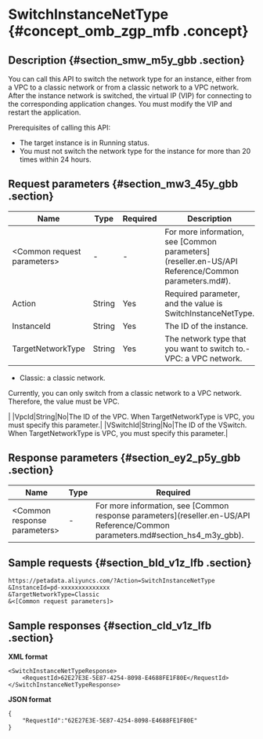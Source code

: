 # SwitchInstanceNetType {#concept_omb_zgp_mfb .concept}

## Description {#section_smw_m5y_gbb .section}

You can call this API to switch the network type for an instance, either from a VPC to a classic network or from a classic network to a VPC network. After the instance network is switched, the virtual IP \(VIP\) for connecting to the corresponding application changes. You must modify the VIP and restart the application.

Prerequisites of calling this API:

-   The target instance is in Running status.
-   You must not switch the network type for the instance for more than 20 times within 24 hours.

## Request parameters {#section_mw3_45y_gbb .section}

|Name|Type|Required|Description|
|----|----|--------|-----------|
|<Common request parameters\>|-|-|For more information, see [Common parameters](reseller.en-US/API Reference/Common parameters.md#).|
|Action|String|Yes|Required parameter, and the value is SwitchInstanceNetType.|
|InstanceId|String|Yes|The ID of the instance.|
|TargetNetworkType|String|Yes|The network type that you want to switch to.-   VPC: a VPC network.
-   Classic: a classic network.

Currently, you can only switch from a classic network to a VPC network. Therefore, the value must be VPC.

|
|VpcId|String|No|The ID of the VPC. When TargetNetworkType is VPC, you must specify this parameter.|
|VSwitchId|String|No|The ID of the VSwitch. When TargetNetworkType is VPC, you must specify this parameter.|

## Response parameters {#section_ey2_p5y_gbb .section}

|Name|Type|Required|
|----|----|--------|
|<Common response parameters\>|-|For more information, see [Common response parameters](reseller.en-US/API Reference/Common parameters.md#section_hs4_m3y_gbb).|

## Sample requests {#section_bld_v1z_lfb .section}

```
https://petadata.aliyuncs.com/?Action=SwitchInstanceNetType
&InstanceId=pd-xxxxxxxxxxxxxx
&TargetNetworkType=Classic
&<[Common request parameters]>
```

## Sample responses {#section_cld_v1z_lfb .section}

**XML format**

```
<SwitchInstanceNetTypeResponse>  
    <RequestId>62E27E3E-5E87-4254-8098-E4688FE1F80E</RequestId>
</SwitchInstanceNetTypeResponse>
```

**JSON format**

```
{
    "RequestId":"62E27E3E-5E87-4254-8098-E4688FE1F80E"
}
```

